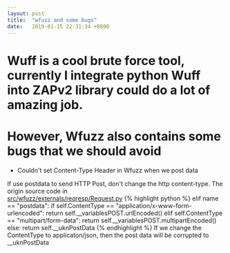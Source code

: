 ```yaml
---
layout: post
title:  "wfuzz and some bugs"
date:   2019-01-15 22:31:34 +0800
---
```


# Wuff is a cool brute force tool, currently I integrate python Wuff into ZAPv2 library could do a lot of amazing job. <br>
# However, Wfuzz also contains some bugs that we should avoid 

* Couldn't set Content-Type Header in Wfuzz when we post data

If use postdata to send HTTP Post, don't change the http content-type. The origin source code in <br>
[src/wfuzz/externals/reqresp/Request.py](https://github.com/xmendez/wfuzz/blob/master/src/wfuzz/externals/reqresp/Request.py)
{% highlight python %}
elif name == "postdata":
    if self.ContentType == "application/x-www-form-urlencoded":
            return self.__variablesPOST.urlEncoded()
    elif self.ContentType == "multipart/form-data":
            return self.__variablesPOST.multipartEncoded()
    else:
            return self.__uknPostData
{% endhighlight %}
If we change the ContentType to applicaton/json, then the post data will be corrupted to __uknPostData